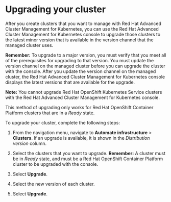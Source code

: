 # Upgrading your cluster

After you create clusters that you want to manage with Red Hat Advanced Cluster Management for Kubernetes, you can use the Red Hat Advanced Cluster Management for Kubernetes console to upgrade those clusters to the latest minor version that is available in the version channel that the managed cluster uses.

**Remember:** To upgrade to a major version, you must verify that you meet all of the prerequisites for upgrading to that version. You must update the version channel on the managed cluster before you can upgrade the cluster with the console. After you update the version channel on the managed cluster, the Red Hat Advanced Cluster Management for Kubernetes console displays the latest versions that are available for the upgrade.

**Note:** You cannot upgrade Red Hat OpenShift Kubernetes Service clusters with the Red Hat Advanced Cluster Management for Kubernetes console. 

This method of upgrading only works for Red Hat OpenShift Container Platform clusters that are in a *Ready* state. 

To upgrade your cluster, complete the following steps:

1. From the navigation menu, navigate to **Automate infrastructure** > **Clusters**. If an upgrade is available, it is shown in the *Distribution version* column.

2. Select the clusters that you want to upgrade. **Remember:** A cluster must be in *Ready* state, and must be a Red Hat OpenShift Container Platform cluster to be upgraded with the console.

3. Select **Upgrade**.

4. Select the new version of each cluster.

5. Select **Upgrade**.
